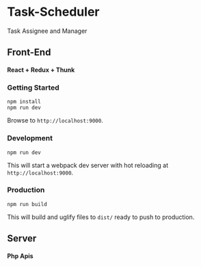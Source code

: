 # Task-Scheduler
Task Assignee and Manager

## Front-End

#### React + Redux + Thunk

### Getting Started

```
npm install
npm run dev
```

Browse to `http://localhost:9000`.

### Development

```
npm run dev
```

This will start a webpack dev server with hot reloading at
`http://localhost:9000`.

### Production

```
npm run build
```

This will build and uglify files to `dist/` ready to push to production.


## Server

#### Php Apis